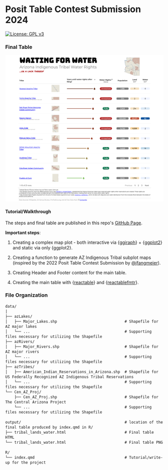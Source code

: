 # Posit Table Contest Submission 2024

[![License: GPL v3](https://img.shields.io/badge/License-GPLv3-blue.svg)](https://www.gnu.org/licenses/gpl-3.0)

### Final Table

![](output/tribal_lands_water.png)

#### Tutorial/Walkthrough

The steps and final table are published in this repo's [GitHub Page](https://gchism94.github.io/posit-table-2024/). 

**Important steps**:

1. Creating a complex map plot - both interactive via {[ggiraph](https://davidgohel.github.io/ggiraph/)} + {[ggplot2](https://ggplot2.tidyverse.org/)} and static via only {ggplot2}.

2. Creating a function to generate AZ Indigenous Tribal subplot maps (inspired by the 2022 Posit Table Contest Submission by [@jfangmeier](https://github.com/jfangmeier/table-contest-2022/tree/main)).

3. Creating Header and Footer content for the main table.

4. Creating the main table with {[reactable](https://glin.github.io/reactable/index.html)} and {[reactablefmtr](https://kcuilla.github.io/reactablefmtr/index.html)}. 

### File Organization

    data/
    |
    ├── azLakes/
    │   ├── Major_Lakes.shp                              # Shapefile for AZ major lakes
    │   └── ...                                          # Supporting files necessary for utilizing the Shapefile
    ├── azRivers/
    │   ├── Major_Rivers.shp                             # Shapefile for AZ major rivers
    │   └── ...                                          # Supporting files necessary for utilizing the Shapefile
    ├── azTribes/
    │   ├── American_Indian_Reservations_in_Arizona.shp  # Shapefile for US Federally Recognized AZ Indigenous Tribal Reservations
    │   └── ...                                          # Supporting files necessary for utilizing the Shapefile
    └── Cen_AZ_Proj/
        ├── Cen_AZ_Proj.shp                              # Shapefile for The Central Arizona Project
        └── ...                                          # Supporting files necessary for utilizing the Shapefile
    
    output/                                              # location of the final table produced by index.qmd in R/
    ├── tribal_lands_water.html                          # Final table HTML
    └── tribal_lands_water.html                          # Final table PNG
    
    R/                  
    └── index.qmd                                        # Tutorial/write-up for the project